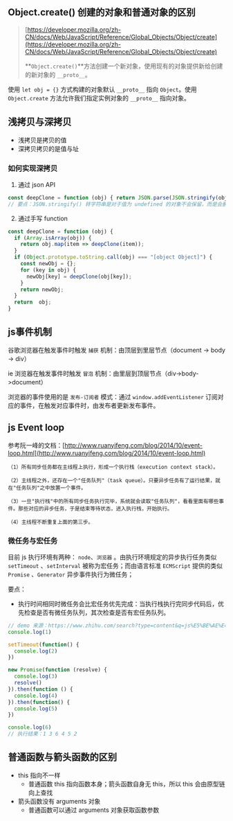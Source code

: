 ## Object.create() 创建的对象和普通对象的区别

> [https://developer.mozilla.org/zh-CN/docs/Web/JavaScript/Reference/Global_Objects/Object/create](https://developer.mozilla.org/zh-CN/docs/Web/JavaScript/Reference/Global_Objects/Object/create)
>
> **`Object.create()`**方法创建一个新对象，使用现有的对象提供新给创建的新对象的 `__proto__`。

使用 `let obj = {}` 方式构建的对象默认 `__proto__` 指向 `Object`。使用 `Object.create` 方法允许我们指定实例对象的 `__proto__` 指向对象。 

## 浅拷贝与深拷贝

- 浅拷贝是拷贝的值
- 深拷贝拷贝的是值与址

### 如何实现深拷贝

1. 通过 json API

~~~javascript
const deepClone = function (obj) { return JSON.parse(JSON.stringify(obj))) };
// 要点：JSON.stringify() 转字符串是对于值为 undefined 的对象不会保留，而是会删除这个键值对
~~~

2. 通过手写 function

~~~javascript
const deepClone = function (obj) {
  if (Array.isArray(obj)) {
    return obj.map(item => deepClone(item));
  }
  if (Object.prototype.toString.call(obj) === "[object Object]") {
    const newObj = {};
    for (key in obj) {
      newObj[key] = deepClone(obj[key]);
    }
    return newObj;
  }
  return  obj;
}
~~~

## js事件机制

谷歌浏览器在触发事件时触发 `捕获` 机制：由顶层到里层节点（document -> body -> div） 

ie 浏览器在触发事件时触发 `冒泡` 机制：由里层到顶层节点（div->body->document）

浏览器的事件使用的是 `发布-订阅者` 模式：通过 `window.addEventListener` 订阅对应的事件，在触发对应事件时，由发布者更新发布事件。

## js Event loop

参考阮一峰的文档：[http://www.ruanyifeng.com/blog/2014/10/event-loop.html](http://www.ruanyifeng.com/blog/2014/10/event-loop.html) 

~~~
（1）所有同步任务都在主线程上执行，形成一个执行栈（execution context stack）。

（2）主线程之外，还存在一个"任务队列"（task queue）。只要异步任务有了运行结果，就在"任务队列"之中放置一个事件。

（3）一旦"执行栈"中的所有同步任务执行完毕，系统就会读取"任务队列"，看看里面有哪些事件。那些对应的异步任务，于是结束等待状态，进入执行栈，开始执行。

（4）主线程不断重复上面的第三步。
~~~

### 微任务与宏任务

目前 js 执行环境有两种： `node`、`浏览器` 。由执行环境规定的异步执行任务类似 `setTimeout` 、`setInterval` 被称为宏任务；而由语言标准 `ECMScript` 提供的类似 `Promise` 、`Generator` 异步事件执行为微任务；

要点：

- 执行时间相同时微任务会比宏任务优先完成：当执行栈执行完同步代码后，优先检查是否有微任务队列，其次检查是否有宏任务队列。

~~~javascript
// demo 来源：https://www.zhihu.com/search?type=content&q=js%E5%BE%AE%E4%BB%BB%E5%8A%A1%E4%B8%8E%E5%AE%8F%E4%BB%BB%E5%8A%A1
console.log(1)

setTimeout(function() {
  console.log(2)
})

new Promise(function (resolve) {
  console.log(3)
  resolve()
}).then(function () {
  console.log(4)
}).then(function() {
  console.log(5)
})

console.log(6)
// 执行结果：1 3 6 4 5 2
~~~

## 普通函数与箭头函数的区别

- this 指向不一样
  - 普通函数 this 指向函数本身；箭头函数自身无 this，所以 this 会由原型链向上查找
- 箭头函数没有 arguments 对象
  - 普通函数可以通过 arguments 对象获取函数参数

